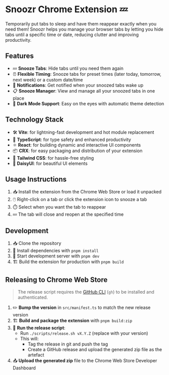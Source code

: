 # Snoozr Chrome Extension 💤

Temporarily put tabs to sleep and have them reappear exactly when you need them! Snoozr helps you manage your browser tabs by letting you hide tabs until a specific time or date, reducing clutter and improving productivity.

## Features

- 💤 **Snooze Tabs**: Hide tabs until you need them again
- ⏰ **Flexible Timing**: Snooze tabs for preset times (later today, tomorrow, next week) or a custom date/time
- 🔔 **Notifications**: Get notified when your snoozed tabs wake up
- 📋 **Snooze Manager**: View and manage all your snoozed tabs in one place
- 🌙 **Dark Mode Support**: Easy on the eyes with automatic theme detection

## Technology Stack

- 🛠️ **Vite**: for lightning-fast development and hot module replacement
- 🧰 **TypeScript**: for type safety and enhanced productivity
- ⚛️ **React**: for building dynamic and interactive UI components
- 📦 **CRX**: for easy packaging and distribution of your extension
- 🎨 **Tailwind CSS**: for hassle-free styling
- 🌼 **DaisyUI**: for beautiful UI elements

## Usage Instructions

1. 📥 Install the extension from the Chrome Web Store or load it unpacked
2. 🖱️ Right-click on a tab or click the extension icon to snooze a tab
3. ⏱️ Select when you want the tab to reappear
4. 💤 The tab will close and reopen at the specified time

## Development

1. 📥 Clone the repository
2. 🔧 Install dependencies with `pnpm install`
3. 🚀 Start development server with `pnpm dev`
4. 🏗️ Build the extension for production with `pnpm build`

## Releasing to Chrome Web Store

> The release script requires the [GitHub CLI](https://cli.github.com/) (`gh`) to be installed and authenticated.

1. ✏️ **Bump the version** in `src/manifest.ts` to match the new release version
2. 🏗️ **Build and package the extension** with `pnpm build:zip`
3. 🤖 **Run the release script**:
   - Run `./scripts/release.sh vX.Y.Z` (replace with your version)
   - This will:
     - Tag the release in git and push the tag
     - Create a GitHub release and upload the generated zip file as the artefact
4. 📤 **Upload the generated zip** file to the Chrome Web Store Developer Dashboard
